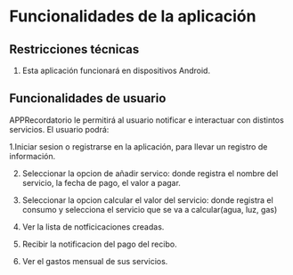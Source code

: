 # Funcionalidades de la aplicación

## Restricciones técnicas

1. Esta aplicación funcionará en dispositivos Android.



## Funcionalidades de usuario

APPRecordatorio le permitirá al usuario notificar e interactuar con distintos servicios. El usuario podrá:

1.Iniciar sesion o registrarse en la aplicación, para llevar un registro de información.

2. Seleccionar la opcion de añadir servico: donde registra el nombre del servicio, la fecha de pago, el valor a pagar.

3. Seleccionar la opcion calcular el valor del servicio: donde registra el consumo y  selecciona el servicio que se va a calcular(agua, luz, gas)

4. Ver la lista de notficicaciones creadas.

5. Recibir la notificacion del pago del recibo.

6. Ver el gastos mensual de sus servicios.

